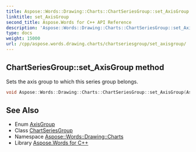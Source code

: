 ```yaml
---
title: Aspose::Words::Drawing::Charts::ChartSeriesGroup::set_AxisGroup method
linktitle: set_AxisGroup
second_title: Aspose.Words for C++ API Reference
description: 'Aspose::Words::Drawing::Charts::ChartSeriesGroup::set_AxisGroup method. Sets the axis group to which this series group belongs in C++.'
type: docs
weight: 15000
url: /cpp/aspose.words.drawing.charts/chartseriesgroup/set_axisgroup/
---
```

## ChartSeriesGroup::set_AxisGroup method


Sets the axis group to which this series group belongs.

```cpp
void Aspose::Words::Drawing::Charts::ChartSeriesGroup::set_AxisGroup(Aspose::Words::Drawing::Charts::AxisGroup value)
```

## See Also

* Enum [AxisGroup](../../axisgroup/)
* Class [ChartSeriesGroup](../)
* Namespace [Aspose::Words::Drawing::Charts](../../)
* Library [Aspose.Words for C++](../../../)
